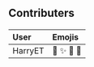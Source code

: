 ## Contributers

<h4 align="center">

|   User                     | Emojis                                        |
|:---------------------------|:----------------------------------------------|
|   HarryET                  | :tada: :sparkles: :bookmark: :bug:            |

</h4>
